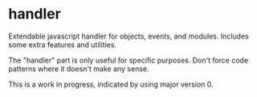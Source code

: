 # handler

Extendable javascript handler for objects, events, and modules. Includes some extra features and utilities.

The "handler" part is only useful for specific purposes. Don't force code patterns where it doesn't make any sense.

This is a work in progress, indicated by using major version 0.
